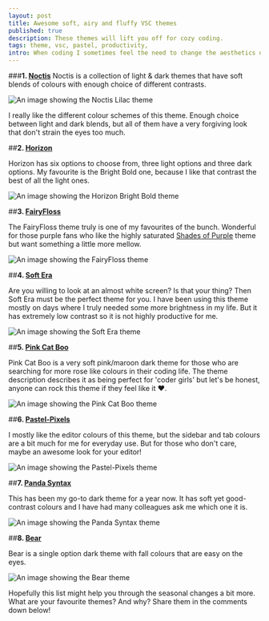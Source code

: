 ```yaml
---
layout: post
title: Awesome soft, airy and fluffy VSC themes
published: true
description: These themes will lift you off for cozy coding.
tags: theme, vsc, pastel, productivity,
intro: When coding I sometimes feel the need to change the aesthetics of my workspace. Why? I don't know. Maybe because it gives me a fresh look at my code. Maybe because with the seasons changing, I feel the need to lighten or darken my workspace colours. Either way, for those searching for something airy and new. Here is a list of wonderful Visual Studio Code themes that have a cozy, soft or fluffy aesthetic.
---
```


###**1. [Noctis](https://marketplace.visualstudio.com/items?itemName=liviuschera.noctis)**
Noctis is a collection of light & dark themes that have soft blends of colours with enough choice of different contrasts.

![An image showing the Noctis Lilac theme](https://thepracticaldev.s3.amazonaws.com/i/q17vuc93wq2sdk64tal0.png)

I really like the different colour schemes of this theme. Enough choice between light and dark blends, but all of them have a very forgiving look that don't strain the eyes too much.

##**2. [Horizon](https://marketplace.visualstudio.com/items?itemName=jolaleye.horizon-theme-vscode)**

Horizon has six options to choose from, three light options and three dark options. My favourite is the Bright Bold one, because I like that contrast the best of all the light ones.

![An image showing the Horizon Bright Bold theme](https://thepracticaldev.s3.amazonaws.com/i/buw9oo7000h4gfax47g4.png)

##**3. [FairyFloss](https://marketplace.visualstudio.com/items?itemName=nopjmp.fairyfloss)**

The FairyFloss theme truly is one of my favourites of the bunch. Wonderful for those purple fans who like the highly saturated [Shades of Purple](https://marketplace.visualstudio.com/items?itemName=ahmadawais.shades-of-purple) theme but want something a little more mellow.

![An image showing the FairyFloss theme](https://thepracticaldev.s3.amazonaws.com/i/nytxwopueddx6y9vmfrn.png)

##**4. [Soft Era](https://marketplace.visualstudio.com/items?itemName=soft-aesthetic.soft-era-theme)**

Are you willing to look at an almost white screen? Is that your thing? Then Soft Era must be the perfect theme for you. I have been using this theme mostly on days where I truly needed some more brightness in my life. But it has extremely low contrast so it is not highly productive for me.

![An image showing the Soft Era theme](https://thepracticaldev.s3.amazonaws.com/i/2iqv8bb69roaf3fza0t6.png)

##**5. [Pink Cat Boo](https://marketplace.visualstudio.com/items?itemName=ftsamoyed.theme-pink-cat-boo)**

Pink Cat Boo is a very soft pink/maroon dark theme for those who are searching for more rose like colours in their coding life. The theme description describes it as being perfect for 'coder girls' but let's be honest, anyone can rock this theme if they feel like it ❤️.

![An image showing the Pink Cat Boo theme](https://thepracticaldev.s3.amazonaws.com/i/4idq8mlyvrer3bl7vku4.png)

##**6. [Pastel-Pixels](https://marketplace.visualstudio.com/items?itemName=quangogage.pastel-pixels)**

I mostly like the editor colours of this theme, but the sidebar and tab colours are a bit much for me for everyday use. But for those who don't care, maybe an awesome look for your editor!

![An image showing the Pastel-Pixels theme](https://thepracticaldev.s3.amazonaws.com/i/zsntl0cqajthh44tl2wm.png)

##**7. [Panda Syntax](https://marketplace.visualstudio.com/items?itemName=tinkertrain.theme-panda)**

This has been my go-to dark theme for a year now. It has soft yet good-contrast colours and I have had many colleagues ask me which one it is.

![An image showing the Panda Syntax theme](https://thepracticaldev.s3.amazonaws.com/i/zpyb8cgvy5jfbi7326k2.png)

##**8. [Bear](https://marketplace.visualstudio.com/items?itemName=dahong.theme-bear)**

Bear is a single option dark theme with fall colours that are easy on the eyes.

![An image showing the Bear theme](https://thepracticaldev.s3.amazonaws.com/i/r8rx5fslqksnheveo8tz.png)

Hopefully this list might help you through the seasonal changes a bit more. What are your favourite themes? And why? Share them in the comments down below!
